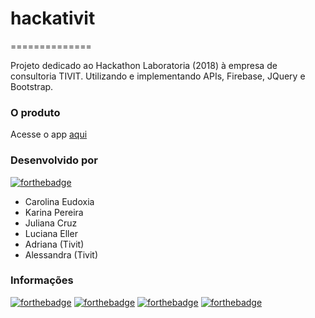 # hackativit
==============

Projeto dedicado ao Hackathon Laboratoria (2018) à empresa de consultoria TIVIT. Utilizando e implementando APIs, Firebase, JQuery e Bootstrap.

### O produto

Acesse o app [aqui]()

### Desenvolvido por

[![forthebadge](https://forthebadge.com/images/badges/built-by-developers.svg)](https://forthebadge.com)

- Carolina Eudoxia
- Karina Pereira
- Juliana Cruz
- Luciana Eller
- Adriana (Tivit)
- Alessandra (Tivit)

### Informações

[![forthebadge](https://forthebadge.com/images/badges/made-with-javascript.svg)](https://forthebadge.com)
[![forthebadge](https://forthebadge.com/images/badges/uses-css.svg)](https://forthebadge.com)
[![forthebadge](https://forthebadge.com/images/badges/uses-html.svg)](https://forthebadge.com)
[![forthebadge](https://forthebadge.com/images/badges/uses-js.svg)](https://forthebadge.com)